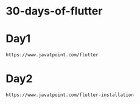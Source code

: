 # 30-days-of-flutter
# Day1 
    https://www.javatpoint.com/flutter
# Day2
    https://www.javatpoint.com/flutter-installation
